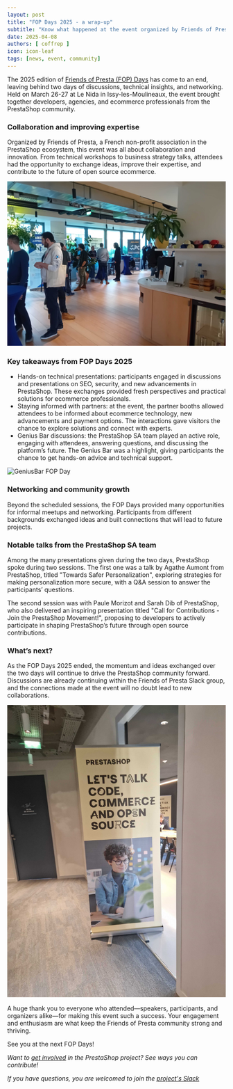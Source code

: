 ```yaml
---
layout: post
title: "FOP Days 2025 - a wrap-up"
subtitle: "Know what happened at the event organized by Friends of Presta"
date: 2025-04-08
authors: [ coffrep ]
icon: icon-leaf
tags: [news, event, community]
---
```


The 2025 edition of [Friends of Presta (FOP) Days](https://friendsofpresta.org/friends-of-presta-day-fop-day/) has come to an end, leaving behind two days of discussions, technical insights, and networking. Held on March 26-27 at Le Nida in Issy-les-Moulineaux, the event brought together developers, agencies, and ecommerce professionals from the PrestaShop community.

### Collaboration and improving expertise

Organized by Friends of Presta, a French non-profit association in the PrestaShop ecosystem, this event was all about collaboration and innovation. From technical workshops to business strategy talks, attendees had the opportunity to exchange ideas, improve their expertise, and contribute to the future of open source ecommerce.

![Networking FOPDay](/assets/images/2025/04/Networking_FOPDay.jpg)

### Key takeaways from FOP Days 2025

* Hands-on technical presentations: participants engaged in discussions and presentations on SEO, security, and new advancements in PrestaShop. These exchanges provided fresh perspectives and practical solutions for ecommerce professionals.
* Staying informed with partners: at the event, the partner booths allowed attendees to be informed about ecommerce technology, new advancements and payment options. The interactions gave visitors the chance to explore solutions and connect with experts.
* Genius Bar discussions: the PrestaShop SA team played an active role, engaging with attendees, answering questions, and discussing the platform’s future. The Genius Bar was a highlight, giving participants the chance to get hands-on advice and technical support.

![GeniusBar FOP Day](/assets/images/2025/04/GeniusBar_FOPDay.jpg)

### Networking and community growth

Beyond the scheduled sessions, the FOP Days provided many opportunities for informal meetups and networking. Participants from different backgrounds exchanged ideas and built connections that will lead to future projects.

### Notable talks from the PrestaShop SA team

Among the many presentations given during the two days, PrestaShop spoke during two sessions. The first one was a talk by Agathe Aumont from PrestaShop, titled "Towards Safer Personalization", exploring strategies for making personalization more secure, with a Q&A session to answer the participants’ questions. 

The second session was with Paule Morizot and Sarah Dib of PrestaShop, who also delivered an inspiring presentation titled "Call for Contributions - Join the PrestaShop Movement!", proposing to developers to actively participate in shaping PrestaShop’s future through open source contributions.

### What’s next?

As the FOP Days 2025 ended, the momentum and ideas exchanged over the two days will continue to drive the PrestaShop community forward. Discussions are already continuing within the Friends of Presta Slack group, and the connections made at the event will no doubt lead to new collaborations.

![Banner FOP Day](/assets/images/2025/04/Banner_FOPDay.jpg)

A huge thank you to everyone who attended—speakers, participants, and organizers alike—for making this event such a success. Your engagement and enthusiasm are what keep the Friends of Presta community strong and thriving.

See you at the next FOP Days!

*Want to [get involved]( https://www.prestashop-project.org/get-involved/) in the PrestaShop project? See ways you can contribute!* 

*If you have questions, you are welcomed to join the [project's Slack](https://www.prestashop-project.org/slack/)*

